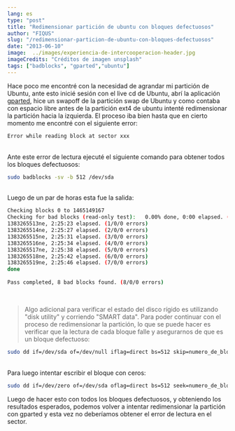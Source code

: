 ```yaml
---
lang: es
type: "post"
title: "Redimensionar partición de ubuntu con bloques defectuosos"
author: "FIQUS"
slug: "/redimensionar-particion-de-ubuntu-con-bloques-defectuosos"
date: "2013-06-10"
image:  ../images/experiencia-de-intercooperacion-header.jpg
imageCredits: "Créditos de imagen unsplash"
tags: ["badblocks", "gparted","ubuntu"]
---
```



Hace poco me encontré con la necesidad de agrandar mi partición de Ubuntu, ante esto inicié sesión con el live cd de Ubuntu, abrí la aplicación [gparted](http://es.wikipedia.org/wiki/GParted), hice un swapoff de la partición swap de Ubuntu y como contaba con espacio libre antes de la partición ext4 de ubuntu intenté redimensionar la partición hacia la izquierda. El proceso iba bien hasta que en cierto momento me encontré con el siguiente error:

```bash
Error while reading block at sector xxx
```
<br>
Ante este error de lectura ejecuté el siguiente comando para obtener todos los bloques defectuosos:

```bash
sudo badblocks -sv -b 512 /dev/sda 
```
<br>
Luego de un par de horas esta fue la salida:


```bash
Checking blocks 0 to 1465149167
Checking for bad blocks (read-only test):   0.00% done, 0:00 elapsed. (0/0/0 err1383265512ne, 2:25:19 elapsed. (0/0/0 errors)
1383265513ne, 2:25:23 elapsed. (1/0/0 errors)
1383265514ne, 2:25:27 elapsed. (2/0/0 errors)
1383265515ne, 2:25:31 elapsed. (3/0/0 errors)
1383265516ne, 2:25:34 elapsed. (4/0/0 errors)
1383265517ne, 2:25:38 elapsed. (5/0/0 errors)
1383265518ne, 2:25:42 elapsed. (6/0/0 errors)
1383265519ne, 2:25:46 elapsed. (7/0/0 errors)
done                          
                       
Pass completed, 8 bad blocks found. (8/0/0 errors)
```
<br>

>Algo adicional para verificar el estado del disco rígido es utilizando "disk utility" y corriendo "SMART data".
Para poder continuar con el proceso de redimensionar la partición, lo que se puede hacer es verificar que la lectura de cada bloque falle y asegurarnos de que es un bloque defectuoso:

```bash
sudo dd if=/dev/sda of=/dev/null iflag=direct bs=512 skip=numero_de_bloque count=1 
```
<br>
Para luego intentar escribir el bloque con ceros:

```bash
sudo dd if=/dev/zero of=/dev/sda oflag=direct bs=512 seek=numero_de_bloque count=1
```

Luego de hacer esto con todos los bloques defectuosos, y obteniendo los resultados esperados, podemos volver a intentar redimensionar la partición con gparted y esta vez no deberíamos obtener el error de lectura en el sector.